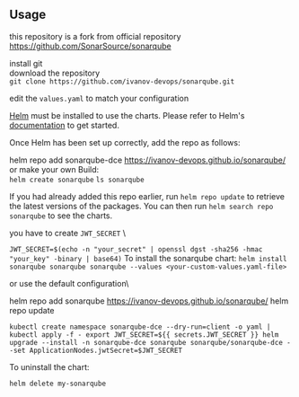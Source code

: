 ## Usage
this repository is a fork from official repository
https://github.com/SonarSource/sonarqube

install git \
download the repository \
`git clone https://github.com/ivanov-devops/sonarqube.git`

edit the `values.yaml` to match your configuration



[Helm](https://helm.sh) must be installed to use the charts.  Please refer to
Helm's [documentation](https://helm.sh/docs) to get started.

Once Helm has been set up correctly, add the repo as follows:

  helm repo add sonarqube-dce https://ivanov-devops.github.io/sonarqube/
  or make your own Build: \
  `helm create sonarqube`
  `ls sonarqube`

If you had already added this repo earlier, run `helm repo update` to retrieve
the latest versions of the packages.  You can then run `helm search repo
sonarqube` to see the charts.

you have to create `JWT_SECRET` \

`JWT_SECRET=$(echo -n "your_secret" | openssl dgst -sha256 -hmac "your_key" -binary | base64)`
To install the sonarqube chart:
`helm install sonarqube sonarqube sonarqube --values <your-custom-values.yaml-file>`

or use the default configuration\

helm repo add sonarqube https://ivanov-devops.github.io/sonarqube/
helm repo update

`kubectl create namespace sonarqube-dce --dry-run=client -o yaml | kubectl apply -f -
export JWT_SECRET=${{ secrets.JWT_SECRET }}
helm upgrade --install -n sonarqube-dce sonarqube sonarqube/sonarqube-dce --set ApplicationNodes.jwtSecret=$JWT_SECRET
`

To uninstall the chart:

    helm delete my-sonarqube
